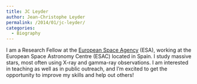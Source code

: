 ```yaml
---
title: JC Leyder
author: Jean-Christophe Leyder
permalink: /2014/01/jc-leyder/
categories:
  - Biography
---
```

I am a Research Fellow at the [European Space Agency][1] (ESA), working at the European Space Astronomy Centre (ESAC) located in Spain. I study massive stars, most often using X-ray and gamma-ray observations. I am interested in teaching as well as in public outreach, and I&#8217;m excited to get the opportunity to improve my skills and help out others!

 [1]: http://www.esa.int

